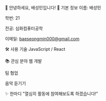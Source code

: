 👋 안녕하세요, 배성민입니다!
📌 기본 정보
이름: 배성민

학번: 21

전공: 심화컴퓨터공학

이메일: baeseongmin000@gmail.com

🛠️ 사용 기술
JavaScript / React

📚 관심 분야
웹 개발

팀 협업

음악 듣기기

✨ 한마디
"열심히 활동에 참여해보도록 하겠습니다!"